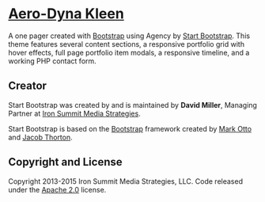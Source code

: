 # [Aero-Dyna Kleen](http://aero-dynakleen.com)

A one pager created with [Bootstrap](http://getbootstrap.com/) using Agency by [Start Bootstrap](http://startbootstrap.com/). This theme features several content sections, a responsive portfolio grid with hover effects, full page portfolio item modals, a responsive timeline, and a working PHP contact form.

## Creator

Start Bootstrap was created by and is maintained by **David Miller**, Managing Partner at [Iron Summit Media Strategies](http://www.ironsummitmedia.com/).

Start Bootstrap is based on the [Bootstrap](http://getbootstrap.com/) framework created by [Mark Otto](https://twitter.com/mdo) and [Jacob Thorton](https://twitter.com/fat).

## Copyright and License

Copyright 2013-2015 Iron Summit Media Strategies, LLC. Code released under the [Apache 2.0](https://github.com/IronSummitMedia/startbootstrap-agency/blob/gh-pages/LICENSE) license.
